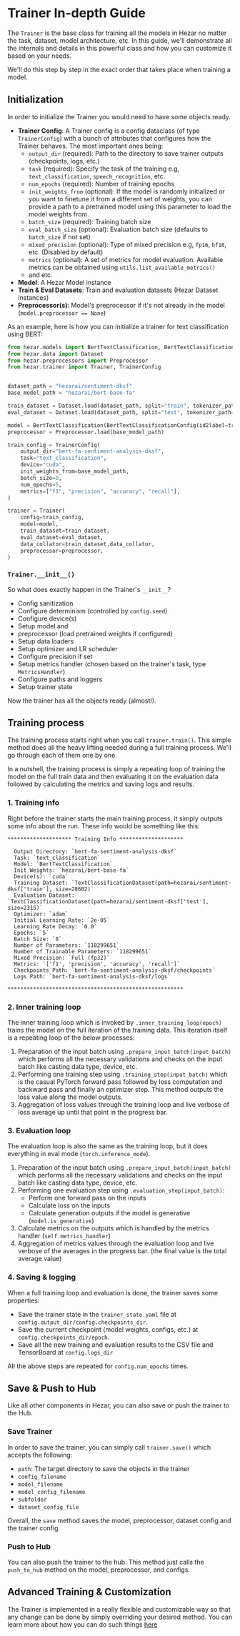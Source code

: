 # Trainer In-depth Guide
The `Trainer` is the base class for training all the models in Hezar no matter the task, dataset, model architecture, etc.
In this guide, we'll demonstrate all the internals and details in this powerful class and how you can customize it based
on your needs.

We'll do this step by step in the exact order that takes place when training a model.

## Initialization
In order to initialize the Trainer you would need to have some objects ready.

- **Trainer Config**: A Trainer config is a config dataclass (of type `TrainerConfig`) with a bunch of attributes that configures
how the Trainer behaves. The most important ones being:
  - `output_dir` (required): Path to the directory to save trainer outputs (checkpoints, logs, etc.)
  - `task` (required): Specify the task of the training e.g, `text_classification`, `speech_recognition`, etc.
  - `num_epochs` (required): Number of training epochs
  - `init_weights_from` (optional): If the model is randomly initialized or you want to finetune it from a different set of
  weights, you can provide a path to a pretrained model using this parameter to load the model weights from.
  - `batch_size` (required): Training batch size
  - `eval_batch_size` (optional): Evaluation batch size (defaults to `batch_size` if not set)
  - `mixed_precision` (optional): Type of mixed precision e.g, `fp16`, `bf16`, etc. (Disabled by default)
  - `metrics` (optional): A set of metrics for model evaluation. Available metrics can be obtained using `utils.list_available_metrics()`
  - and etc.
- **Model**: A Hezar Model instance
- **Train & Eval Datasets**: Train and evaluation datasets (Hezar Dataset instances)
- **Preprocessor(s)**: Model's preprocessor if it's not already in the model (`model.preprocessor == None`)

As an example, here is how you can initialize a trainer for text classification using BERT:

```python
from hezar.models import BertTextClassification, BertTextClassificationConfig
from hezar.data import Dataset
from hezar.preprocessors import Preprocessor
from hezar.trainer import Trainer, TrainerConfig


dataset_path = "hezarai/sentiment-dksf"
base_model_path = "hezarai/bert-base-fa"

train_dataset = Dataset.load(dataset_path, split="train", tokenizer_path=base_model_path)
eval_dataset = Dataset.load(dataset_path, split="test", tokenizer_path=base_model_path)

model = BertTextClassification(BertTextClassificationConfig(id2label=train_dataset.config.id2label))
preprocessor = Preprocessor.load(base_model_path)

train_config = TrainerConfig(
    output_dir="bert-fa-sentiment-analysis-dksf",
    task="text_classification",
    device="cuda",
    init_weights_from=base_model_path,
    batch_size=8,
    num_epochs=5,
    metrics=["f1", "precision", "accuracy", "recall"],
)

trainer = Trainer(
    config=train_config,
    model=model,
    train_dataset=train_dataset,
    eval_dataset=eval_dataset,
    data_collator=train_dataset.data_collator,
    preprocessor=preprocessor,
)
```

### `Trainer.__init__()`
So what does exactly happen in the Trainer's `__init__`?

* Config sanitization
* Configure determinism (controlled by `config.seed`)
* Configure device(s)
* Setup model and
* preprocessor (load pretrained weights if configured)
* Setup data loaders
* Setup optimizer and LR scheduler
* Configure precision if set
* Setup metrics handler (chosen based on the trainer's task, type `MetricsHandler`)
* Configure paths and loggers
* Setup trainer state

Now the trainer has all the objects ready (almost!).

## Training process
The training process starts right when you call `trainer.train()`. This simple method does all the heavy lifting needed
during a full training process. We'll go through each of them one by one. 

In a nutshell, the training process is simply a repeating loop of training the model on the full train data and then
evaluating it on the evaluation data followed by calculating the metrics and saving logs and results.

### 1. Training info
Right before the trainer starts the main training process, it simply outputs some info about the run. 
These info would be something like this:
```
******************** Training Info ********************

  Output Directory: `bert-fa-sentiment-analysis-dksf`
  Task: `text_classification`
  Model: `BertTextClassification`
  Init Weights: `hezarai/bert-base-fa`
  Device(s): `cuda`
  Training Dataset: `TextClassificationDataset(path=hezarai/sentiment-dksf['train'], size=28602)`
  Evaluation Dataset: `TextClassificationDataset(path=hezarai/sentiment-dksf['test'], size=2315)`
  Optimizer: `adam`
  Initial Learning Rate: `2e-05`
  Learning Rate Decay: `0.0`
  Epochs: `5`
  Batch Size: `8`
  Number of Parameters: `118299651`
  Number of Trainable Parameters: `118299651`
  Mixed Precision: `Full (fp32)`
  Metrics: `['f1', 'precision', 'accuracy', 'recall']`
  Checkpoints Path: `bert-fa-sentiment-analysis-dksf/checkpoints`
  Logs Path: `bert-fa-sentiment-analysis-dksf/logs`

*******************************************************
```

### 2. Inner training loop
The inner training loop which is invoked by `.inner_training_loop(epoch)` trains the model on the full iteration of the
training data. This iteration itself is a repeating loop of the below processes:
1. Preparation of the input batch using `.prepare_input_batch(input_batch)` which performs all the necessary validations and
checks on the input batch like casting data type, device, etc.
2. Performing one training step using `.training_step(input_batch)` which is the casual PyTorch forward pass followed by
loss computation and backward pass and finally an optimizer step. This method outputs the loss value along the model outputs.
3. Aggregation of loss values through the training loop and live verbose of loss average up until that point in the progress bar.

### 3. Evaluation loop
The evaluation loop is also the same as the training loop, but it does everything in eval mode (`torch.inference_mode`).
1. Preparation of the input batch using `.prepare_input_batch(input_batch)` which performs all the necessary validations and
checks on the input batch like casting data type, device, etc.
2. Performing one evaluation step using `.evaluation_step(input_batch)`:
    - Perform one forward pass on the inputs
    - Calculate loss on the inputs
    - Calculate generation outputs if the model is generative (`model.is_generative`)
3. Calculate metrics on the outputs which is handled by the metrics handler (`self.metrics_handler`)
4. Aggregation of metrics values through the evaluation loop and live verbose of the averages in the progress bar. (the
final value is the total average value)

### 4. Saving & logging
When a full training loop and evaluation is done, the trainer saves some properties:
- Save the trainer state in the `trainer_state.yaml` file at `config.output_dir/config.checkpoints_dir`.
- Save the current checkpoint (model weights, configs, etc.) at `config.checkpoints_dir/epoch`.
- Save all the new training and evaluation results to the CSV file and TensorBoard at `config.logs_dir`

All the above steps are repeated for `config.num_epochs` times.


## Save & Push to Hub
Like all other components in Hezar, you can also save or push the trainer to the Hub.

### Save Trainer
In order to save the trainer, you can simply call `trainer.save()` which accepts the following:
- `path`: The target directory to save the objects in the trainer
- `config_filename`
- `model_filename`
- `model_config_filename`
- `subfolder`
- `dataset_config_file`

Overall, the `save` method saves the model, preprocessor, dataset config and the trainer config.

### Push to Hub
You can also push the trainer to the hub. This method just calls the `push_to_hub` method on the model, preprocessor, and configs.


## Advanced Training & Customization
The Trainer is implemented in a really flexible and customizable way so that any change can be done by simply overriding 
your desired method. You can learn more about how you can do such things [here](advanced_training.md)